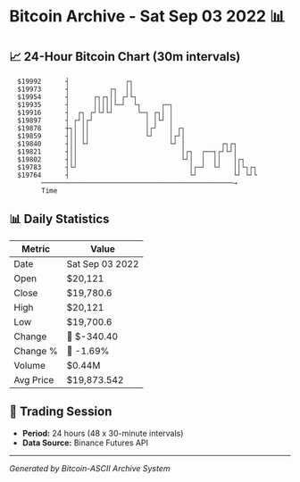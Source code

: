 # Bitcoin Archive - Sat Sep 03 2022 📊

## 📈 24-Hour Bitcoin Chart (30m intervals)

```
  $19992      ┤              ┌┐                                
  $19973      ┤          ┌┐  ││                                
  $19954      ┤      ┌┐┌┐││ ┌┘└┐                               
  $19935      ┤      │││││└─┘  └┐     ┌─┐                      
  $19916      ┤  ┌┐ ┌┘└┘└┘      └─┐ ┌┐│ │                      
  $19897      ┤ ┌┘│┌┘             │ │└┘ │                      
  $19878      ┼┐│ ││              │┌┘   │ ┌┐                   
  $19859      ┤││ ││              └┘    │┌┘│                   
  $19840      ┤││ └┘                    └┘ │         ┌┐┌┐      
  $19821      ┤││                          │┌┐  ┌──┐┌┘└┘│      
  $19802      ┤││                          └┘│  │  ││   │┌┐    
  $19783      ┤└┘                            │┌─┘  └┘   ││└┐┌┐ 
  $19764      ┤                              └┘         └┘ └┘└ 
        ────────────────────────────────────────────────→
        Time
```

## 📊 Daily Statistics

| Metric | Value |
|--------|-------|
| Date | Sat Sep 03 2022 |
| Open | $20,121 |
| Close | $19,780.6 |
| High | $20,121 |
| Low | $19,700.6 |
| Change | 🔴 $-340.40 |
| Change % | 🔴 -1.69% |
| Volume | $0.44M |
| Avg Price | $19,873.542 |

## 📅 Trading Session

- **Period:** 24 hours (48 x 30-minute intervals)
- **Data Source:** Binance Futures API

---
*Generated by Bitcoin-ASCII Archive System*
